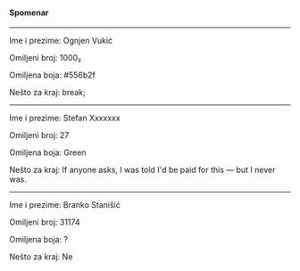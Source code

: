 #### Spomenar
----
Ime i prezime: Ognjen Vukić

Omiljeni broj: 1000₂

Omiljena boja: #556b2f

Nešto za kraj: break;

----
Ime i prezime: Stefan Xxxxxxx

Omiljeni broj: 27

Omiljena boja: Green

Nešto za kraj: If anyone asks, I was told I'd be paid for this — but I never was.

----
Ime i prezime: Branko Stanišić

Omiljeni broj: 31174

Omiljena boja: ?

Nešto za kraj: Ne
